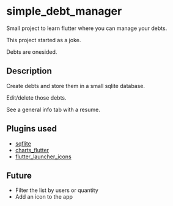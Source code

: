 # simple_debt_manager

Small project to learn flutter where you can manage your debts.

This project started as a joke. 

Debts are onesided.

## Description

Create debts and store them in a small sqlite database.

Edit/delete those debts.

See a general info tab with a resume.

## Plugins used
- [sqflite](https://pub.dartlang.org/packages/sqflite)
- [charts_flutter](https://pub.dartlang.org/packages/charts_flutter)
- [flutter_launcher_icons](https://pub.dartlang.org/packages/flutter_launcher_icons)



## Future
- Filter the list by users or quantity
- Add an icon to the app